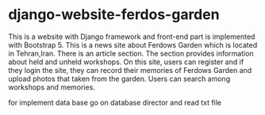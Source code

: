 # django-website-ferdos-garden
This is a website with Django framework and front-end part is implemented with Bootstrap 5.
This is a news site about Ferdows Garden which is located in Tehran,Iran.
There is an article section.
The section provides information about held and unheld workshops.
On this site, users can register and if they login the site, they can record their memories of Ferdows Garden and upload photos that taken from the garden.
Users can search among workshops and memories.

for implement data base go on database director and read txt file 
